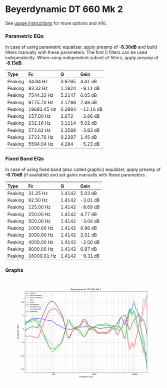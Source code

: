 # Beyerdynamic DT 660 Mk 2
See [usage instructions](https://github.com/jaakkopasanen/AutoEq#usage) for more options and info.

### Parametric EQs
In case of using parametric equalizer, apply preamp of **-8.30dB** and build filters manually
with these parameters. The first 5 filters can be used independently.
When using independent subset of filters, apply preamp of **-8.13dB**.

| Type    | Fc          |      Q | Gain      |
|:--------|:------------|:-------|:----------|
| Peaking | 34.84 Hz    | 0.9765 | 4.61 dB   |
| Peaking | 93.32 Hz    | 1.1924 | -9.11 dB  |
| Peaking | 7544.33 Hz  | 5.2147 | 6.05 dB   |
| Peaking | 9775.70 Hz  | 2.1789 | 7.68 dB   |
| Peaking | 19683.45 Hz | 0.3984 | -12.16 dB |
| Peaking | 157.00 Hz   | 2.672  | -2.86 dB  |
| Peaking | 232.16 Hz   | 3.1114 | 5.02 dB   |
| Peaking | 573.62 Hz   | 2.3589 | -3.83 dB  |
| Peaking | 1733.76 Hz  | 0.2287 | 1.45 dB   |
| Peaking | 5594.04 Hz  | 4.284  | -5.23 dB  |

### Fixed Band EQs
In case of using fixed band (also called graphic) equalizer, apply preamp of **-6.70dB**
(if available) and set gains manually with these parameters.

| Type    | Fc          |      Q | Gain     |
|:--------|:------------|:-------|:---------|
| Peaking | 31.25 Hz    | 1.4142 | 5.03 dB  |
| Peaking | 62.50 Hz    | 1.4142 | -3.01 dB |
| Peaking | 125.00 Hz   | 1.4142 | -8.69 dB |
| Peaking | 250.00 Hz   | 1.4142 | 4.77 dB  |
| Peaking | 500.00 Hz   | 1.4142 | -3.04 dB |
| Peaking | 1000.00 Hz  | 1.4142 | 0.96 dB  |
| Peaking | 2000.00 Hz  | 1.4142 | 2.01 dB  |
| Peaking | 4000.00 Hz  | 1.4142 | -2.00 dB |
| Peaking | 8000.00 Hz  | 1.4142 | 6.97 dB  |
| Peaking | 16000.01 Hz | 1.4142 | -9.31 dB |

### Graphs
![](./Beyerdynamic%20DT%20660%20Mk%202.png)